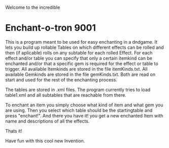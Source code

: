 Welcome to the incredible
# Enchant-o-tron 9001 #

This is a program meant to be used for easy enchanting in a dndgame.
It lets you build up rollable Tables on which different effects can be rolled and then (if aplicable) rolls on any subtable for each rolled Effect.
For each effect and/or table you can specify that only a certain itemkind can be enchanted and/or that a specific gem is required for the effect or table to trigger.
All available Itemkinds are stored in the file itemKinds.txt.
All available Gemkinds are stored in the file gemKinds.txt.
Both are read on start and used for the rest of the enchanting process.

The tables are stored in .xml files.
The program currently tries to load table1.xml and all subtables that are reachable from there.

To enchant an item you simply choose what kind of item and what gem you are using. Then you select which table should be the startingtable and press "enchant!".
And there you have it! you get a new enchanted Item with name and descriptions of all the effects.


Thats it!

Have fun with this cool new Invention.
